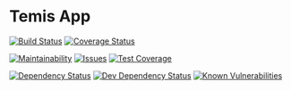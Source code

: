 # Temis App
[![Build Status][travis-image]][travis-url]
[![Coverage Status][coverage-image]][coverage-url]

[![Maintainability][codeclimate-maintainability-image]][codeclimate-maintainability-url]
[![Issues][codeclimate-issues-image]][codeclimate-issues-url]
[![Test Coverage][codeclimate-test_coverage-image]][codeclimate-test_coverage-url]

[![Dependency Status][depstat-image]][depstat-url]
[![Dev Dependency Status][devdepstat-image]][devdepstat-url]
[![Known Vulnerabilities][snyk-image]][snyk-url]


[travis-image]: https://travis-ci.org/scvsoft/temis.svg?branch=master
[travis-url]: https://travis-ci.org/scvsoft/temis

[coverage-url]: https://codecov.io/github/scvsoft/temis?branch=master
[coverage-image]: https://codecov.io/github/scvsoft/temis/coverage.svg?branch=master

[snyk-url]: https://snyk.io/test/github/scvsoft/temis?targetFile=app%2Fpackage.json
[snyk-image]: https://snyk.io/test/github/scvsoft/temis/badge.svg?targetFile=app%2Fpackage.json

[depstat-url]: https://david-dm.org/scvsoft/temis
[depstat-image]: https://david-dm.org/scvsoft/temis.svg?path=app

[devdepstat-url]: https://david-dm.org/scvsoft/temis?path=app&type=dev
[devdepstat-image]: https://david-dm.org/scvsoft/temis/dev-status.svg?path=app

[codeclimate-maintainability-url]: https://codeclimate.com/github/scvsoft/temis/maintainability
[codeclimate-maintainability-image]: https://api.codeclimate.com/v1/badges/cdb13afdb31afeea07ad/maintainability

[codeclimate-issues-url]: https://codeclimate.com/github/scvsoft/temis/issues
[codeclimate-issues-image]: https://codeclimate.com/github/scvsoft/temis/badges/issue_count.svg

[codeclimate-test_coverage-url]: https://codeclimate.com/github/scvsoft/temis/test_coverage
[codeclimate-test_coverage-image]: https://api.codeclimate.com/v1/badges/cdb13afdb31afeea07ad/test_coverage